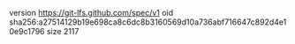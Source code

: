 version https://git-lfs.github.com/spec/v1
oid sha256:a27514129b19e698ca8c6dc8b3160569d10a736abf716647c892d4e10e9c1796
size 2117

